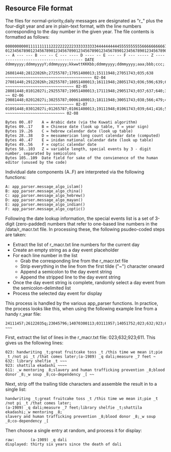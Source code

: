 ## Resource File format

The files for normal-priority,daily messages are designated as "r_" plus the four-digit year and are in 
plain-text format, with the line numbers corresponding to the day number in the given year. The file 
contents is formatted as follows:

    00000000001111111111222222222233333333334444444444555555555566666666667777777777888888888899999999990000000000111
    01234567890123456789012345678901234567890123456789012345678901234567890123456789012345678901234567890123456789012
    -- A --- --- B --- -- C --- ---- D ---- -- E --- -- F --- ----- Z -------------------------------------- DATE
    ddmmyyyy;ddmmyyyyY;ddmmyyyy;kkwwttKKKbb;ddmmyyyy;ddmmyyyy;aaa;bbb;ccc;...

    26081448;28122026h;27255787;17051400013;15111948;27051743;035;638 ~~~~~~~~~~~~~~~~~~~~~~~~~~~~~~~~~~~~~~ 02-04
    27081448;29122026h;28255787;18051400013;16111948;28051743;036;596;639;612 ~~~~~~~~~~~~~~~~~~~~~~~~~~~~~~ 02-05
    28081448;01012027i;29255787;19051400013;17111948;29051743;037;637;640;380;433;888;932;950;479;490;409 ~~ 02-06
    29081448;02012027i;30255787;00061400013;18111948;30051743;038;566;479;490 ~~~~~~~~~~~~~~~~~~~~~~~~~~~~~~ 02-07
    01091448;03012027i;01265787;01061400013;19111948;01061743;039;641;416;504;566 ~~~~~~~~~~~~~~~~~~~~~~~~~~ 02-08

    Bytes 00..07    A = Arabic date (via the Kuwati algorithm)
    Bytes 09..17    B = Chinese date (look up table, Y = year sign)
    Bytes 19..26    C = hebrew calendar date (look up table)
    Bytes 28..38    D = mesoamerican long count calendar date (computed)
    Bytes 40..47    E = inidan national calendar date (look up table)
    Bytes 49..56    F = coptic calendar date
    Bytes 58..103   Z = variable length, special events by 3 - digit number, separated by semicolons
    Bytes 105..109  Date field for sake of the convienence of the human editor (unused by the code)

Individual date components (A..F) are interpreted via the following functions:

    A: app_parser.message_algo_islam()
    B: app_parser.message_algo_china()
    C: app_parser.message_algo_hebrew()
    D: app_parser.message_algo_mayan()
    E: app_parser.message_algo_indian()
    F: app_parser.message_algo_coptic()

Following the date lookup information, the special events list is a set of 3-digit (zero-padded) numbers that refer
to one-based line numbers in the /data/r_macr.txt file.  In processing these, the following psudeo-coded steps are
taken:

- Extract the list of r_macr.txt line numbers for the current day
- Create an empty string as a day event placeholder
- For each line number in the list
  - Grab the corresponding line from the r_macr.txt file
  - Strip everything in the line from the first tilde ("~") character onward
  - Append a semicolon to the day event string
  - Append the stripped line to the day event string
- Once the day event string is complete, randomly select a day event from the semicolon-delimited list
- Process the selected day event for display

This process is handled by the various app_parser functions.  In practice, the process looks like this, when using
the following example line from a handy r_year file:

    24111457;26122035q;23045796;14070300113;03111957;14051752;023;632;923;611 ~~~

First, extract the list of lines in the r_macr.txt file: 023;632;923;611.  This gives us the following lines:

    023: handwriting _t;great fruitcake toss _t /this time we mean it;pie _t /not pi _t /that comes later;(a-1989) _q dali;measure _7 feet ~
    632: library shelfie _t ~~~
    923: shattila ekadashi ~~~~
    611: _w mentoring _8;slavery and human trafficking prevention _8;blood donor _8;_w soup _8;co-dependency _[ ~~

Next, strip off the trailing tilde characters and assemble the result in to a single list:

    handwriting _t;great fruitcake toss _t /this time we mean it;pie _t /not pi _t /that comes later;
    (a-1989) _q dali;measure _7 feet;library shelfie _t;shattila ekadashi;_w mentoring _8;
    slavery and human trafficking prevention _8;blood donor _8;_w soup _8;co-dependency _[

Then choose a single entry at random, and process it for display:

    raw:       (a-1989) _q dali
    displayed: thirty six years since the death of dali
    
